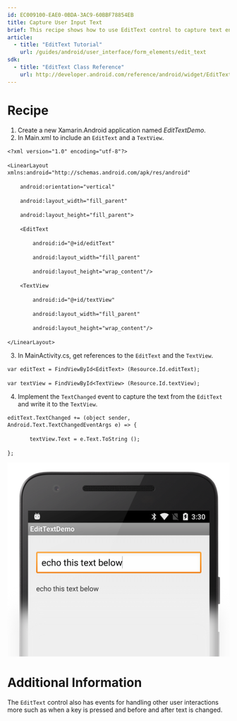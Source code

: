 ```yaml
---
id: EC009100-EAE0-0BDA-3AC9-60BBF78854EB
title: Capture User Input Text
brief: This recipe shows how to use EditText control to capture text entered by a user.
article:
  - title: "EditText Tutorial" 
    url: /guides/android/user_interface/form_elements/edit_text
sdk:
  - title: "EditText Class Reference" 
    url: http://developer.android.com/reference/android/widget/EditText.html
---
```


<a name="Recipe" class="injected"></a>


# Recipe

1.  Create a new Xamarin.Android application named *EditTextDemo*.
2.  In Main.xml to include an `EditText` and a `TextView`.


```
<?xml version="1.0" encoding="utf-8"?>

<LinearLayout xmlns:android="http://schemas.android.com/apk/res/android"

    android:orientation="vertical"

    android:layout_width="fill_parent"

    android:layout_height="fill_parent">

    <EditText

        android:id="@+id/editText"

        android:layout_width="fill_parent"

        android:layout_height="wrap_content"/>

    <TextView

        android:id="@+id/textView"

        android:layout_width="fill_parent"

        android:layout_height="wrap_content"/>  

</LinearLayout>
```

<ol start="3">
  <li>In MainActivity.cs, get references to the <code>EditText</code> and the <code>TextView</code>.</li>
</ol>


```
var editText = FindViewById<EditText> (Resource.Id.editText);

var textView = FindViewById<TextView> (Resource.Id.textView);
```

<ol start="4">
  <li>Implement the <code>TextChanged</code> event to capture the text from the <code>EditText</code> and write it to the <code>TextView</code>.</li>
</ol>


```
editText.TextChanged += (object sender, Android.Text.TextChangedEventArgs e) => {

       textView.Text = e.Text.ToString ();

};
```

![](Images/capture-user-input-text-01.png )

 <a name="Additional_Information" class="injected"></a>


# Additional Information

The `EditText` control also has events for handling other user interactions
more such as when a key is pressed and before and after text is changed.

